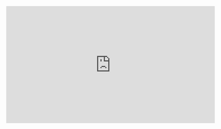 <iframe width="560" height="315" src="https://www.youtube.com/embed/FbNbye9b4N8?si=GHLP3RM7mlquxl2L" title="YouTube video player" frameborder="0" allow="accelerometer; autoplay; clipboard-write; encrypted-media; gyroscope; picture-in-picture; web-share" referrerpolicy="strict-origin-when-cross-origin" allowfullscreen></iframe>
